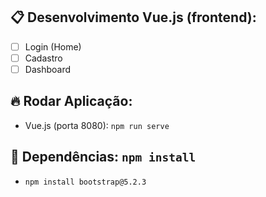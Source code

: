 ## 📋 Desenvolvimento Vue.js (frontend):
- [ ] Login (Home)
- [ ] Cadastro
- [ ] Dashboard

## 🔥 Rodar Aplicação:
- Vue.js (porta 8080): `npm run serve`

## 👶 Dependências: `npm install`
- `npm install bootstrap@5.2.3`